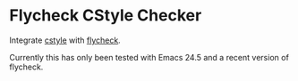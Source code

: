 Flycheck CStyle Checker
======================

Integrate [cstyle](https://github.com/alexmurray/cstyle) with
[flycheck](http://www.flycheck.org).

Currently this has only been tested with Emacs 24.5 and a recent version of
flycheck.
